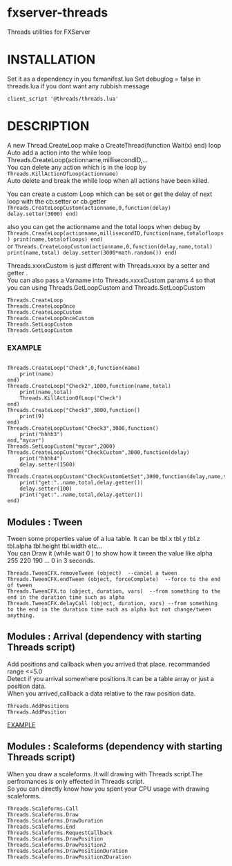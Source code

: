 # fxserver-threads
Threads utilities for FXServer

# INSTALLATION

Set it as a dependency in you fxmanifest.lua
Set debuglog = false in threads.lua if you dont want any rubbish message

```
client_script '@threads/threads.lua'
```

# DESCRIPTION

A new Thread.CreateLoop make a CreateThread(function Wait(x) end) loop  
Auto add a action into the while loop Threads.CreateLoop(actionname,millisecondID,...  
You can delete any action which is in the loop by ```Threads.KillActionOfLoop(actionname)```  
Auto delete and break the while loop when all actions have been killed.  
  
You can create a custom Loop which can be set or get the delay of next loop with the cb.setter or cb.getter  
```Threads.CreateLoopCustom(actionname,0,function(delay) delay.setter(3000) end)```  
  
also you can get the actionname and the total loops when debug by ```Threads.CreateLoop(actionname,millisecondID,function(name,totalofloops) print(name,totalofloops) end)```  
or ```Threads.CreateLoopCustom(actionname,0,function(delay,name,total) print(name,total) delay.setter(3000*math.random()) end)```  
  
Threads.xxxxCustom is just different with Threads.xxxx by a setter and getter .  
You can also pass a Varname into Threads.xxxxCustom params 4  so that you can using Threads.GetLoopCustom and Threads.SetLoopCustom    

```
Threads.CreateLoop
Threads.CreateLoopOnce
Threads.CreateLoopCustom
Threads.CreateLoopOnceCustom
Threads.SetLoopCustom
Threads.GetLoopCustom
```
### EXAMPLE
```

Threads.CreateLoop("Check",0,function(name)
    print(name)
end)
Threads.CreateLoop("Check2",1000,function(name,total)
    print(name,total)
    Threads.KillActionOfLoop("Check")
end)
Threads.CreateLoop("Check3",3000,function()
    print(9)
end)
Threads.CreateLoopCustom("Check3",3000,function()
    print("hhhh3")
end,"mycar")
Threads.SetLoopCustom("mycar",2000)
Threads.CreateLoopCustom("CheckCustom",3000,function(delay)
    print("hhhh4")
    delay.setter(1500)
end)
Threads.CreateLoopCustom("CheckCustomGetSet",3000,function(delay,name,total)
    print("get:"..name,total,delay.getter())
    delay.setter(100)
    print("get:"..name,total,delay.getter())
end)

```
## Modules : Tween  
Tween some properties value of a lua table. It can be tbl.x tbl.y tbl.z tbl.alpha tbl.height tbl.width etc...  
You can Draw it (while wait 0 ) to show how it tween the value like alpha 255 220 190 ... 0  in 3 seconds.    
```
Threads.TweenCFX.removeTween (object)  --cancel a tween
Threads.TweenCFX.endTween (object, forceComplete)  --force to the end of tween
Threads.TweenCFX.to (object, duration, vars)  --from something to the end in the duration time such as alpha
Threads.TweenCFX.delayCall (object, duration, vars) --from something to the end in the duration time such as alpha but not change/tween anything.
```


## Modules : Arrival  (dependency with starting Threads script)   
Add positions and callback when you arrived that place. recommanded range <=5.0  
Detect if you arrival somewhere positions.It can be a table array or just a position data.  
When you arrived,callback a data relative to the raw position data.

```
Threads.AddPositions
Threads.AddPosition 
```
[EXAMPLE](https://github.com/negbook/-threads-example-new_banking)  

## Modules : Scaleforms  (dependency with starting Threads script)    
When you draw a scaleforms. It will drawing with Threads script.The perfromances is only effected in Threads script.  
So you can directly know how you spent your CPU usage with drawing scaleforms.  
```
Threads.Scaleforms.Call
Threads.Scaleforms.Draw
Threads.Scaleforms.DrawDuration
Threads.Scaleforms.End
Threads.Scaleforms.RequestCallback
Threads.Scaleforms.DrawPosition
Threads.Scaleforms.DrawPosition2
Threads.Scaleforms.DrawPositionDuration
Threads.Scaleforms.DrawPosition2Duration
```
